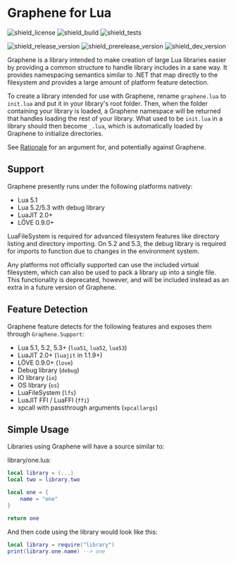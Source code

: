 # Graphene for Lua
![shield_license]
![shield_build]
![shield_tests]

![shield_release_version]
![shield_prerelease_version]
![shield_dev_version]

Graphene is a library intended to make creation of large Lua libraries easier by providing a common structure to handle library includes in a sane way. It provides namespacing semantics similar to .NET that map directly to the filesystem and provides a large amount of platform feature detection.

To create a library intended for use with Graphene, rename `graphene.lua` to `init.lua` and put it in your library's root folder. Then, when the folder containing your library is loaded, a Graphene namespace will be returned that handles loading the rest of your library. What used to be `init.lua` in a library should then become `_.lua`, which is automatically loaded by Graphene to initialize directories.

See [Rationale](docs/rationale.md) for an argument for, and potentially against Graphene.

## Support
Graphene presently runs under the following platforms natively:
- Lua 5.1
- Lua 5.2/5.3 with debug library
- LuaJIT 2.0+
- LÖVE 0.9.0+

LuaFileSystem is required for advanced filesystem features like directory listing and directory importing. On 5.2 and 5.3, the debug library is required for imports to function due to changes in the environment system.

Any platforms not officially supported can use the included virtual filesystem, which can also be used to pack a library up into a single file. This functionality is deprecated, however, and will be included instead as an extra in a future version of Graphene.

## Feature Detection
Graphene feature detects for the following features and exposes them through `Graphene.Support`:
- Lua 5.1, 5.2, 5.3+ (`lua51`, `lua52`, `lua53`)
- LuaJIT 2.0+ (`luajit` in 1.1.9+)
- LÖVE 0.9.0+ (`love`)
- Debug library (`debug`)
- IO library (`io`)
- OS library (`os`)
- LuaFileSystem (`lfs`)
- LuaJIT FFI / LuaFFI (`ffi`)
- xpcall with passthrough arguments (`xpcallargs`)

## Simple Usage

Libraries using Graphene will have a source similar to:

library/one.lua:
```lua
local library = (...)
local two = library.two

local one = {
	name = "one"
}

return one
```

And then code using the library would look like this:

```lua
local library = require("library")
print(library.one.name) --> one
```

[shield_license]: https://img.shields.io/badge/license-zlib/libpng-333333.svg?style=flat-square
[shield_build]: https://img.shields.io/badge/build-unknown-lightgrey.svg?style=flat-square
[shield_tests]: https://img.shields.io/badge/tests-0/0-lightgrey.svg?style=flat-square
[shield_release_version]: https://img.shields.io/badge/release-1.1.11-brightgreen.svg?style=flat-square
[shield_prerelease_version]: https://img.shields.io/badge/prerelease-none-lightgrey.svg?style=flat-square
[shield_dev_version]: https://img.shields.io/badge/development-2.0.0-orange.svg?style=flat-square